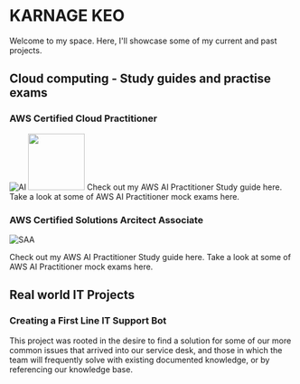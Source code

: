 # KARNAGE KEO

Welcome to my space. Here, I'll showcase some of my current and past projects.

## Cloud computing - Study guides and practise exams

### AWS Certified Cloud Practitioner
![AI](https://github.com/user-attachments/assets/91b91832-03c9-4e5b-b618-49f7a6dc7cb5)
<img src="[https://your-image-url.type](https://github.com/user-attachments/assets/91b91832-03c9-4e5b-b618-49f7a6dc7cb5)" width="100" height="100"> 
Check out my AWS AI Practitioner Study guide here.
Take a look at some of AWS AI Practitioner mock exams here.

### AWS Certified Solutions Arcitect Associate
![SAA](https://github.com/user-attachments/assets/b3749a02-6433-45e2-9ae4-31b00dbe6291) 

Check out my AWS AI Practitioner Study guide here.
Take a look at some of AWS AI Practitioner mock exams here.

## Real world IT Projects

### Creating a First Line IT Support Bot

This project was rooted in the desire to find a solution for some of our more common issues that arrived into our service desk, and those in which the team will frequently solve with existing documented knowledge, or by referencing our knowledge base. 




